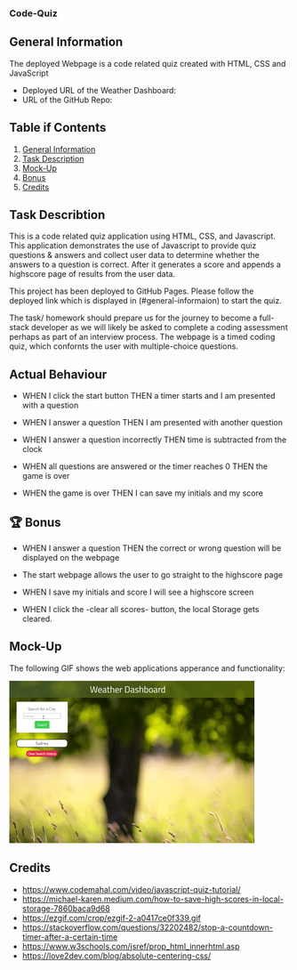 ### Code-Quiz

## General Information

The deployed Webpage is a code related quiz created with HTML, CSS and JavaScript

* Deployed URL of the Weather Dashboard: 
* URL of the GitHub Repo: 


## Table if Contents
1. [General Information](#general-informaion)
2. [Task Description](#task-description)
3. [Mock-Up](#mock-up)
4. [Bonus](#bonus)
5. [Credits](#credits)


## Task Describtion

This is a code related quiz application using HTML, CSS, and Javascript. This application demonstrates the use of Javascript to provide quiz questions & answers and collect user data to determine whether the answers to a question is correct. After it generates a score and appends a highscore page of results from the user data.

This project has been deployed to GitHub Pages. Please follow the deployed link which is displayed in (#general-informaion) to start the quiz.

The task/ homework should prepare us for the journey to become a full-stack developer as we will likely be asked to complete a coding assessment perhaps as part of an interview process.
The webpage is a timed coding quiz, which confornts the user with multiple-choice questions.


## Actual Behaviour

* WHEN I click the start button THEN a timer starts and I am presented with a question

* WHEN I answer a question THEN I am presented with another question

* WHEN I answer a question incorrectly THEN time is subtracted from the clock

* WHEN all questions are answered or the timer reaches 0 THEN the game is over

* WHEN the game is over THEN I can save my initials and my score

## 🏆 Bonus


* WHEN I answer a question THEN the correct or wrong question will be displayed on the webpage

* The start webpage allows the user to go straight to the highscore page

* WHEN I save my initials and score I will see a highscore screen

* WHEN I click the -clear all scores- button, the local Storage gets cleared.

## Mock-Up

The following GIF shows the web applications apperance and functionality:

![Code-Quiz-Demo](./assets/images/weather-dashboard.gif)

## Credits

* https://www.codemahal.com/video/javascript-quiz-tutorial/
* https://michael-karen.medium.com/how-to-save-high-scores-in-local-storage-7860baca9d68
* https://ezgif.com/crop/ezgif-2-a0417ce0f339.gif
* https://stackoverflow.com/questions/32202482/stop-a-countdown-timer-after-a-certain-time
* https://www.w3schools.com/jsref/prop_html_innerhtml.asp
* https://love2dev.com/blog/absolute-centering-css/
